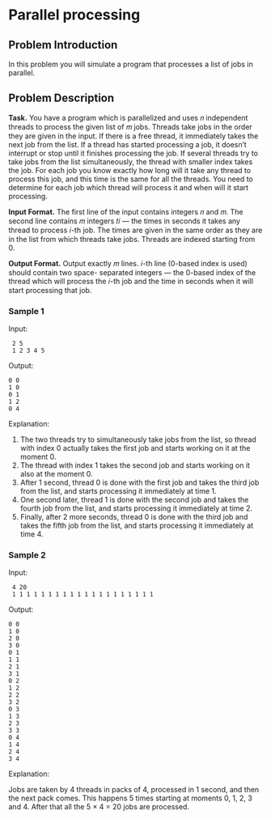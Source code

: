 # Parallel processing

## Problem Introduction
In this problem you will simulate a program that processes a list of jobs in parallel.

## Problem Description
**Task.** You have a program which is parallelized and uses 𝑛 independent threads to process the given list of 𝑚 jobs. Threads take jobs in the order they are given in the input. If there is a free thread, it immediately takes the next job from the list. If a thread has started processing a job, it doesn’t interrupt or stop until it finishes processing the job. If several threads try to take jobs from the list simultaneously, the thread with smaller index takes the job. For each job you know exactly how long will it take any thread to process this job, and this time is the same for all the threads. You need to determine for each job which thread will process it and when will it start processing.

**Input Format.** The first line of the input contains integers 𝑛 and 𝑚.
The second line contains 𝑚 integers 𝑡𝑖 — the times in seconds it takes any thread to process 𝑖-th job. The times are given in the same order as they are in the list from which threads take jobs.
Threads are indexed starting from 0.

**Output Format.** Output exactly 𝑚 lines. 𝑖-th line (0-based index is used) should contain two space- separated integers — the 0-based index of the thread which will process the 𝑖-th job and the time in seconds when it will start processing that job.

### Sample 1
Input:
```
 2 5
 1 2 3 4 5
```
Output:
```
0 0
1 0
0 1
1 2
0 4
```
Explanation:

1. The two threads try to simultaneously take jobs from the list, so thread with index 0 actually takes the first job and starts working on it at the moment 0.
2. The thread with index 1 takes the second job and starts working on it also at the moment 0.
3. After 1 second, thread 0 is done with the first job and takes the third job from the list, and starts processing it immediately at time 1.
4. One second later, thread 1 is done with the second job and takes the fourth job from the list, and starts processing it immediately at time 2.
5. Finally, after 2 more seconds, thread 0 is done with the third job and takes the fifth job from the list, and starts processing it immediately at time 4.

### Sample 2
Input:
```
 4 20
 1 1 1 1 1 1 1 1 1 1 1 1 1 1 1 1 1 1 1 1
```
Output:
```
0 0
1 0
2 0
3 0
0 1
1 1
2 1
3 1
0 2
1 2
2 2
3 2
0 3
1 3
2 3
3 3
0 4
1 4
2 4
3 4
```
Explanation:

Jobs are taken by 4 threads in packs of 4, processed in 1 second, and then the next pack comes. This happens 5 times starting at moments 0, 1, 2, 3 and 4. After that all the 5 × 4 = 20 jobs are processed.
